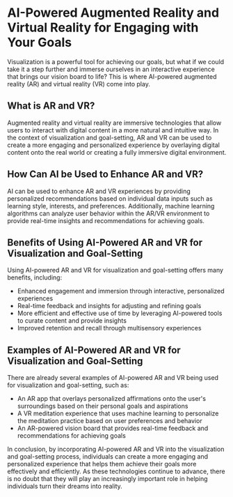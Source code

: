 AI-Powered Augmented Reality and Virtual Reality for Engaging with Your Goals
====================================================================================================================================

Visualization is a powerful tool for achieving our goals, but what if we could take it a step further and immerse ourselves in an interactive experience that brings our vision board to life? This is where AI-powered augmented reality (AR) and virtual reality (VR) come into play.

What is AR and VR?
------------------

Augmented reality and virtual reality are immersive technologies that allow users to interact with digital content in a more natural and intuitive way. In the context of visualization and goal-setting, AR and VR can be used to create a more engaging and personalized experience by overlaying digital content onto the real world or creating a fully immersive digital environment.

How Can AI be Used to Enhance AR and VR?
----------------------------------------

AI can be used to enhance AR and VR experiences by providing personalized recommendations based on individual data inputs such as learning style, interests, and preferences. Additionally, machine learning algorithms can analyze user behavior within the AR/VR environment to provide real-time insights and recommendations for achieving goals.

Benefits of Using AI-Powered AR and VR for Visualization and Goal-Setting
-------------------------------------------------------------------------

Using AI-powered AR and VR for visualization and goal-setting offers many benefits, including:

* Enhanced engagement and immersion through interactive, personalized experiences
* Real-time feedback and insights for adjusting and refining goals
* More efficient and effective use of time by leveraging AI-powered tools to curate content and provide insights
* Improved retention and recall through multisensory experiences

Examples of AI-Powered AR and VR for Visualization and Goal-Setting
-------------------------------------------------------------------

There are already several examples of AI-powered AR and VR being used for visualization and goal-setting, such as:

* An AR app that overlays personalized affirmations onto the user's surroundings based on their personal goals and aspirations
* A VR meditation experience that uses machine learning to personalize the meditation practice based on user preferences and behavior
* An AR-powered vision board that provides real-time feedback and recommendations for achieving goals

In conclusion, by incorporating AI-powered AR and VR into the visualization and goal-setting process, individuals can create a more engaging and personalized experience that helps them achieve their goals more effectively and efficiently. As these technologies continue to advance, there is no doubt that they will play an increasingly important role in helping individuals turn their dreams into reality.


